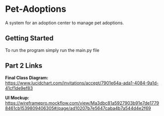 # Pet-Adoptions
A system for an adoption center to manage pet adoptions.

## Getting Started
To run the program simply run the main.py file

## Part 2 Links
__Final Class Diagram:__ https://www.lucidchart.com/invitations/accept/7901e64a-ada1-4084-9a1d-41cf1de9ef83

__UI Mockup:__ https://wireframepro.mockflow.com/view/Ma3dbc81a5927903b91e7de17798461cb1539809406305#/page/ad10207b7e5647caba4b7a544d4e2f69
